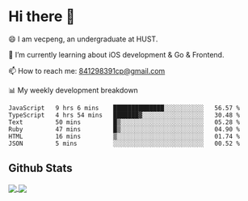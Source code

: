 
# Hi there 👋
😄 I am vecpeng, an undergraduate at HUST.

🌱 I’m currently learning about iOS development & Go & Frontend.

📫 How to reach me: 841298391cp@gmail.com

📊 My weekly development breakdown
<!--START_SECTION:waka-->

```text
JavaScript   9 hrs 6 mins    ██████████████░░░░░░░░░░░   56.57 %
TypeScript   4 hrs 54 mins   ███████▓░░░░░░░░░░░░░░░░░   30.48 %
Text         50 mins         █▒░░░░░░░░░░░░░░░░░░░░░░░   05.28 %
Ruby         47 mins         █▒░░░░░░░░░░░░░░░░░░░░░░░   04.90 %
HTML         16 mins         ▒░░░░░░░░░░░░░░░░░░░░░░░░   01.74 %
JSON         5 mins          ░░░░░░░░░░░░░░░░░░░░░░░░░   00.52 %
```

<!--END_SECTION:waka-->

## Github Stats
<a href="https://github.com/anuraghazra/github-readme-stats">
  <img align="center" src="https://github-readme-stats.vercel.app/api?username=vecpeng&count_private=true&hide=stars" />
</a>
<a href="https://github.com/anuraghazra/convoychat">
  <img align="center" src="https://github-readme-stats.vercel.app/api/top-langs/?username=vecpeng&layout=compact" />
</a>
